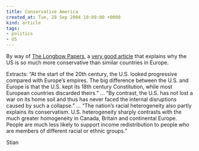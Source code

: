 ```yaml
---
title: Conservative America
created_at: Tue, 28 Sep 2004 10:09:00 +0000
kind: article
tags:
- politics
- US
---
```


By way of [The Longbow
Papers](http://www.josephbosco.com/2004/09/article-you-must-read-america.html),
a [very good
article](http://www.latimes.com/news/opinion/sunday/commentary/la-op-glaesar26sep26,0,5625003.story?coll=la-sunday-commentary)
that explains why the US is so much more conservative than similar
countries in Europe.

Extracts: “At the start of the 20th century, the U.S. looked progressive
compared with Europe’s empires. The big difference between the U.S. and
Europe is that the U.S. kept its 18th century Constitution, while most
European countries discarded theirs.” … “By contrast, the U.S. has not
lost a war on its home soil and thus has never faced the internal
disruptions caused by such a collapse.” … “The nation’s racial
heterogeneity also partly explains its conservatism. U.S. heterogeneity
sharply contrasts with the much greater homogeneity in Canada, Britain
and continental Europe. People are much less likely to support income
redistribution to people who are members of different racial or ethnic
groups.”

Stian
